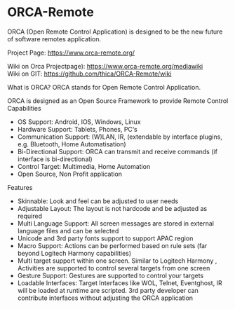 ORCA-Remote
===========

ORCA (Open Remote Control Application) is designed to be the new future of software remotes application.

Project Page:
https://www.orca-remote.org/

Wiki on Orca Projectpage): 
https://www.orca-remote.org/mediawiki<br />
Wiki on GIT: https://github.com/thica/ORCA-Remote/wiki


What is ORCA?
ORCA stands for Open Remote Control Application.

ORCA is designed as an Open Source Framework to provide Remote Control Capabilities

* OS Support: Android, IOS, Windows, Linux
* Hardware Support: Tablets, Phones, PC‘s
* Communication Support: (W)LAN, IR, (extendable by interface plugins, e.g. Bluetooth, Home Automatisation)
* Bi-Directional Support: ORCA can transmit and receive commands (if interface is bi-directional)
* Control Target: Multimedia, Home Automation
* Open Source, Non Profit application

Features
* Skinnable: Look and feel can be adjusted to user needs
* Adjustable Layout: The layout is not hardcode and be adjusted as required
* Multi Language Support: All screen messages are stored in external language files and can be selected
* Unicode and 3rd party fonts support to support APAC region
* Macro Support: Actions can be performed based on rule sets (far beyond Logitech Harmony capabilities)
* Multi target support within one screen. Similar to Logitech Harmony , Activities are supported to control several targets from one screen
* Gesture Support: Gestures are supported to control your targets
* Loadable Interfaces: Target Interfaces like WOL, Telnet, Eventghost, IR will be loaded at runtime are scripted. 3rd party developer can contribute interfaces without adjusting the ORCA application


